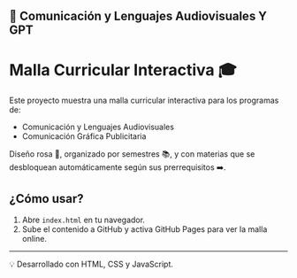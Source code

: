 
## 🎥 Comunicación y Lenguajes Audiovisuales  Y GPT
# Malla Curricular Interactiva 🎓

Este proyecto muestra una malla curricular interactiva para los programas de:

- Comunicación y Lenguajes Audiovisuales
- Comunicación Gráfica Publicitaria

Diseño rosa 💖, organizado por semestres 📚, y con materias que se desbloquean automáticamente según sus prerrequisitos ➡️.

## ¿Cómo usar?

1. Abre `index.html` en tu navegador.
2. Sube el contenido a GitHub y activa GitHub Pages para ver la malla online.

---

💡 Desarrollado con HTML, CSS y JavaScript.

